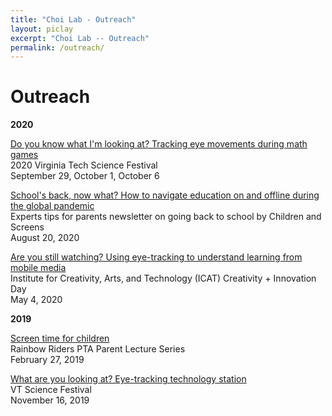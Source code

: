 ```yaml
---
title: "Choi Lab - Outreach"
layout: piclay
excerpt: "Choi Lab -- Outreach"
permalink: /outreach/
---
```


# Outreach

**2020**

<a href="https://icat.vt.edu/science-festival/exhibitors/do-you-know-what-i-m-looking-at--tracking-eye-movements-during-m.html">Do you know what I'm looking at? Tracking eye movements during math games </a>
<br>2020 Virginia Tech Science Festival<br>
September 29, October 1, October 6 

<a href="https://www.childrenandscreens.com/media/press-releases/schools-back-now-what-how-to-navigate-education-on-and-offline-during-the-global-pandemic/">School's back, now what? How to navigate education on and offline during the global pandemic</a>
<br>Experts tips for parents newsletter on going back to school by Children and Screens<br>
August 20, 2020

<a href="https://icat.vt.edu/events/2020/05/icat-c-i-day-2020/are-you-still-watching--using-eye-tracking-to-understand-learnin.html">Are you still watching? Using eye-tracking to understand learning from mobile media</a>
<br>Institute for Creativity, Arts, and Technology (ICAT) Creativity + Innovation Day<br>
May 4, 2020

**2019**

<a href="https://koeunchoi.github.io/files/Choi_Flyer_2020-0227.pdf">Screen time for children</a> 
<br>Rainbow Riders PTA Parent Lecture Series<br>
February 27, 2019
 
<a href="http://www2.icat.vt.edu/sciencefestival/plan.html">What are you looking at? Eye-tracking technology station</a>
<br>VT Science Festival<br>
November 16, 2019
